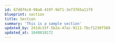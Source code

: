 ```yaml
---
id: 67d8f6c0-98a8-419f-9d71-3e73f65a11f9
blueprint: section
title: Section
summary: 'This is a sample section'
updated_by: 241dc15f-5b2a-47ac-9111-7bcf1230f589
updated_at: 1640818172
---
```

